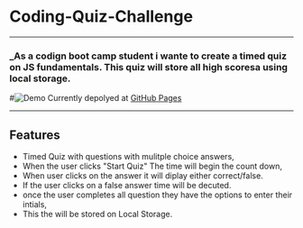# Coding-Quiz-Challenge

---

### \_As a codign boot camp student i wante to create a timed quiz on JS fundamentals. This quiz will store all high scoresa using local storage.

#![Demo](./assets/images/Challeng.gif)
Currently depolyed at [GitHub Pages](https://mrjacoughlin.github.io/Coding-Quiz-Challenge/.)

---

## Features

- Timed Quiz with questions with mulitple choice answers,
- When the user clicks "Start Quiz" The time will begin the count down,
- When user clicks on the answer it will diplay either correct/false.
- If the user clicks on a false answer time will be decuted.
- once the user completes all question they have the options to enter their intials,
- This the will be stored on Local Storage.
